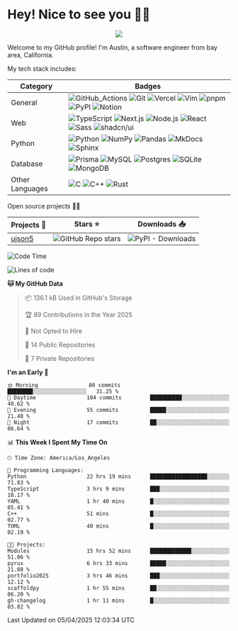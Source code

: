 # Hey! Nice to see you 👋✨
<p align="center">
    <img src="https://vbr.nathanchung.dev/badge?page_id=austinyu/austinyu&color=FF4500">
</p>

Welcome to my GitHub profile! I'm Austin, a software engineer from bay area, California.

My tech stack includes:


| Category | Badges |
| --- | --- | 
| General | ![GitHub_Actions](https://img.shields.io/badge/-GitHub_Actions-000?&logo=GitHub-Actions&logoColor=white) ![Git](https://img.shields.io/badge/-Git-000?&logo=Git&logoColor=white) ![Vercel](https://img.shields.io/badge/-Vercel-000?&logo=Vercel&logoColor=white) ![Vim](https://img.shields.io/badge/-Vim-000?&logo=Vim) ![pnpm](https://img.shields.io/badge/-pnpm-000?&logo=pnpm&logoColor=white) ![PyPI](https://img.shields.io/badge/-PyPI-000?&logo=PyPI&logoColor=white) ![Notion](https://img.shields.io/badge/-Notion-000?&logo=Notion&logoColor=white)  |
| Web | ![TypeScript](https://img.shields.io/badge/-TypeScript-000?&logo=TypeScript&logoColor=white) ![Next.js](https://img.shields.io/badge/-Next.js-000?&logo=Next.js&logoColor=white) ![Node.js](https://img.shields.io/badge/-Node.js-000?&logo=Node.js&logoColor=white) ![React](https://img.shields.io/badge/-React-000?&logo=React&logoColor=white) ![Sass](https://img.shields.io/badge/-Sass-000?&logo=Sass&logoColor=white) ![shadcn/ui](https://img.shields.io/badge/-shadcn%2Fui-000?&logo=shadcn%2Fui&logoColor=white) |
| Python | ![Python](https://img.shields.io/badge/-Python-000?&logo=Python&logoColor=white) ![NumPy](https://img.shields.io/badge/-NumPy-000?&logo=NumPy&logoColor=white) ![Pandas](https://img.shields.io/badge/-Pandas-000?&logo=Pandas&logoColor=white) ![MkDocs](https://img.shields.io/badge/-MkDocs-000?&logo=MkDocs) ![Sphinx](https://img.shields.io/badge/-Sphinx-000?&logo=Sphinx&logoColor=white) |
| Database | ![Prisma](https://img.shields.io/badge/-Prisma-000?&logo=Prisma) ![MySQL](https://img.shields.io/badge/-MySQL-000?&logo=MySQL&logoColor=white) ![Postgres](https://img.shields.io/badge/-Postgres-000?&logo=postgresql&logoColor=white) ![SQLite](https://img.shields.io/badge/-SQLite-000?&logo=SQLite) ![MongoDB](https://img.shields.io/badge/-MongoDB-000?&logo=MongoDB&logoColor=white) |
| Other Languages | ![C](https://img.shields.io/badge/-C-000?&logo=C&logoColor=white) ![C++](https://img.shields.io/badge/-C++-000?&logo=c%2B%2B)  ![Rust](https://img.shields.io/badge/-Rust-000?&logo=Rust) |





Open source projects 🚀✨

| Projects 📂 | Stars ⭐ | Downloads 📥 |
| --- | --- | --- |
| [ujson5](https://github.com/austinyu/ujson5) | ![GitHub Repo stars](https://img.shields.io/github/stars/austinyu/ujson5) | ![PyPI - Downloads](https://img.shields.io/pypi/dm/ujson5) |

<!--START_SECTION:waka-->
![Code Time](http://img.shields.io/badge/Code%20Time-68%20hrs%2016%20mins-blue)

![Lines of code](https://img.shields.io/badge/From%20Hello%20World%20I%27ve%20Written-373.0%20thousand%20lines%20of%20code-blue)

**🐱 My GitHub Data** 

> 📦 136.1 kB Used in GitHub's Storage 
 > 
> 🏆 89 Contributions in the Year 2025
 > 
> 🚫 Not Opted to Hire
 > 
> 📜 14 Public Repositories 
 > 
> 🔑 7 Private Repositories 
 > 
**I'm an Early 🐤** 

```text
🌞 Morning                80 commits          ████████░░░░░░░░░░░░░░░░░   31.25 % 
🌆 Daytime                104 commits         ██████████░░░░░░░░░░░░░░░   40.62 % 
🌃 Evening                55 commits          █████░░░░░░░░░░░░░░░░░░░░   21.48 % 
🌙 Night                  17 commits          ██░░░░░░░░░░░░░░░░░░░░░░░   06.64 % 
```


📊 **This Week I Spent My Time On** 

```text
🕑︎ Time Zone: America/Los_Angeles

💬 Programming Languages: 
Python                   22 hrs 19 mins      ██████████████████░░░░░░░   71.83 % 
TypeScript               3 hrs 9 mins        ███░░░░░░░░░░░░░░░░░░░░░░   10.17 % 
YAML                     1 hr 40 mins        █░░░░░░░░░░░░░░░░░░░░░░░░   05.41 % 
C++                      51 mins             █░░░░░░░░░░░░░░░░░░░░░░░░   02.77 % 
TOML                     40 mins             █░░░░░░░░░░░░░░░░░░░░░░░░   02.19 % 

🐱‍💻 Projects: 
Modules                  15 hrs 52 mins      █████████████░░░░░░░░░░░░   51.06 % 
pyrux                    6 hrs 33 mins       █████░░░░░░░░░░░░░░░░░░░░   21.08 % 
portfolio2025            3 hrs 46 mins       ███░░░░░░░░░░░░░░░░░░░░░░   12.12 % 
scaffoldpy               1 hr 55 mins        ██░░░░░░░░░░░░░░░░░░░░░░░   06.20 % 
gh-changelog             1 hr 11 mins        █░░░░░░░░░░░░░░░░░░░░░░░░   03.82 % 
```


 Last Updated on 05/04/2025 12:03:34 UTC
<!--END_SECTION:waka-->


<!--
[![Django](https://img.shields.io/badge/Django-%23092E20.svg?logo=django&logoColor=white)](#)
[![Docker](https://img.shields.io/badge/Docker-2496ED?logo=docker&logoColor=fff)](#)
[![Electron](https://img.shields.io/badge/Electron-2B2E3A?logo=electron&logoColor=fff)](#)
[![Express.js](https://img.shields.io/badge/Express.js-%23404d59.svg?logo=express&logoColor=%2361DAFB)](#)
[![FastAPI](https://img.shields.io/badge/FastAPI-009485.svg?logo=fastapi&logoColor=white)](#)
[![jQuery](https://img.shields.io/badge/jQuery-0769AD?logo=jquery&logoColor=fff)](#)
-->
